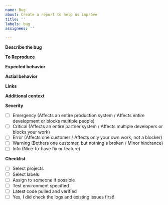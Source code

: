 ```yaml
---
name: Bug
about: Create a report to help us improve
title: ''
labels: bug
assignees: ''

---
```


**Describe the bug**
<!-- A clear and concise description of what the bug is. -->

**To Reproduce**
<!-- Steps to reproduce the behavior:
1. Go to '...'
2. Click on '....'
3. Scroll down to '....'
4. See error -->

**Expected behavior**
<!-- A clear and concise description of what you expected to happen. -->

**Actial behavior**
<!-- A description of what actually happens. -->

**Links**
<!-- If applicable, add links to help explain your problem. -->

**Additional context**
<!-- Add any other context about the problem here. -->

**Severity**
<!-- How severe the bug is, i.e. how many customers does it affect, or how much does it impair internal work. -->
- [ ] Emergency (Affects an entire production system / Affects entire development or blocks multiple people)
- [ ] Critical (Affects an entire partner system / Affects multiple developers or blocks your work)
- [ ] Error (Affects one customer / Affects only your own work, not a blocker)
- [ ] Warning (Bothers one customer, but nothing's broken / Minor hindrance)
- [ ] Info (Nice-to-have fix or feature)

**Checklist**
- [ ] Select projects
- [ ] Select labels
- [ ] Assign to someone if possible
- [ ] Test environment specified
- [ ] Latest code pulled and verified
- [ ] Yes, I did check the logs and existing issues first!
